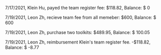 7/17/2021,  Klein Hu, payed the team register fee: $118.82,                      Balance: $ 0

7/19/2021,  Leon Zh,  recieve team fee from all memeber: $600,                   Balance: $ 600

7/19/2021,  Leon Zh,  purchase two toolkits: $489.95,                            Balance: $ 100.05

7/19/2021,  Leon Zh,  reimbursement Klein's team register fee. -$118.82,         Balance: $ -8.77
